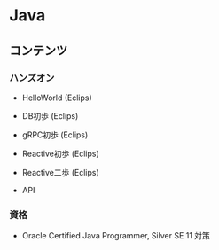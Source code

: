 # Java

## コンテンツ

### ハンズオン

- HelloWorld (Eclips)

- DB初歩 (Eclips)
- gRPC初歩 (Eclips)
- Reactive初歩 (Eclips)
- Reactive二歩 (Eclips)

- API

### 資格

- Oracle Certified Java Programmer, Silver SE 11 対策
